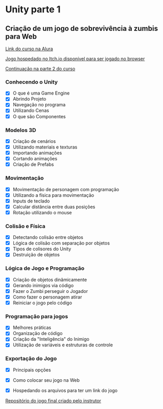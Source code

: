 # Unity parte 1
## Criação de um jogo de sobrevivência à zumbis para Web

[Link do curso na Alura](https://www.alura.com.br/curso-online-criacao-de-jogos-com-unity)

[Jogo hospedado no Itch.io disponível para ser jogado no browser](https://jseling.itch.io/jogo-do-zumbi-curso-alura)

[Continuação na parte 2 do curso](https://github.com/jseling/CursoAlura-Unity-2-Iluminacao_Interface_BoasPracticas)

### Conhecendo o Unity
- [x] O que é uma Game Engine
- [x] Abrindo Projeto
- [x] Navegação no programa
- [x] Utilizando Cenas
- [x] O que são Componentes

### Modelos 3D
- [x] Criação de cenários
- [x] Utilizando materiais e texturas
- [x] Importando animações
- [x] Cortando animações
- [x] Criação de Prefabs

### Movimentação
- [x] Movimentação de personagem com programação
- [x] Utilizando a física para movimentação
- [x] Inputs de teclado
- [x] Calcular distância entre duas posições
- [x] Rotação utilizando o mouse

### Colisão e Física
- [x] Detectando colisão entre objetos
- [x] Lógica de colisão com separação por objetos
- [x] Tipos de colisores do Unity
- [x] Destruição de objetos

### Lógica de Jogo e Programação
- [x] Criação de objetos dinâmicamente
- [x] Gerando inimigos via código
- [x] Fazer o Zumbi perseguir o Jogador
- [x] Como fazer o personagem atirar
- [x] Reiniciar o jogo pelo código

### Programação para jogos
- [x] Melhores práticas
- [x] Organização de código
- [x] Criação da "Inteligência" do Inimigo
- [x] Utilização de variáveis e estruturas de controle

### Exportação do Jogo
- [x] Principais opções
- [x] Como colocar seu jogo na Web
- [x] Hospedando os arquivos para ter um link do jogo


[Repositório do jogo final criado pelo instrutor](https://github.com/HenriqueMorato/alura-shooter-pt2)
